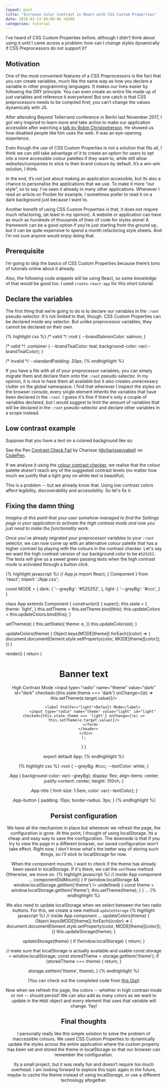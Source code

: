 ```yaml
---
layout: post
title: "Increase Color Contrast in React with CSS Custom Properties"
date: 2018-02-23 09:00:00 +0200
categories: tutorial
---
```


I’ve heard of CSS Custom Properties before, although I didn’t think about using it until I came across a problem: how can I change styles dynamically if CSS Preprocessors do not support it?

## Motivation
One of the most convenient features of a CSS Preprocessors is the fact that you can create variables, much like the same way as how you declare a variable in other programming languages. It makes our lives easier by following the DRY principle. You can even create an entire file made up of just variables and reference it everywhere! But one catch is that CSS preprocessors needs to be compiled first; you can’t change the values dynamically with JS.

After attending Beyond Tellerrand conference in Berlin last November 2017, I got very inspired to learn more and take action to make our application accessible after watching a [talk by Robin Christopherson](https://beyondtellerrand.com/events/berlin-2017/speakers/robin-christopherson#talk). He showed us how disabled people like him uses the web. It was an eye-opening experience.

Even though the use of CSS Custom Properties is not a solution that fits all, I think we can still take advantage of it to create an option for users to opt into a more accessible colour palettes if they want to, while still allow websites/companies to stick to their brand colours by default. It’s a win-win solution, I think.

In the end, it’s not just about making an application accessible, but its also a chance to personalise the applications that we use. To make it more “our style”, so to say. I've seen it already in many other applications. Whenever I read an article on Pocket for example, I sometimes prefer to read it on a dark background just because I want to.

Another benefit of using CSS Custom Properties is that, it does not require much refactoring, (at least in my opinion). A website or application can have as much as hundreds of thousands of lines of code for styles alone! A framework can be a good option if you’re just starting from the ground up, but it can be quite expensive to spend a month refactoring style sheets. And I’m not sure anyone would enjoy doing that.

## Prerequisite
I’m going to skip the basics of CSS Custom Properties because there’s tons of tutorials online about it already.

Also, the following code snippets will be using React, so some knowledge of that would be good too. I used `create-react-app` for this short tutorial.

## Declare the variables
The first thing that we’re going to do is to declare our variables in the `:root` pseudo-selector. It's not limited to that, though. CSS Custom Properties can be declared inside any selector. But unlike preprocessor variables, they cannot be declared on their own.

{% highlight css %}
/* valid */
:root {
  --brandSalmonColor: salmon;
}

/* valid */
.container {
  --brandTealColor: teal;
  background-color: var(--brandTealColor);
}

/* invalid */
--standardPadding: 20px;
{% endhighlight %}

If you have a file with all of your preprocessor variables, you can simply migrate them and declare them onto the `:root` pseudo-selector. In my opinion, it is nice to have them all available but it also creates unnecessary clutter on the global namespace. I find that whenever I inspect the styles on the browser console, every single element inherits the variables that have been declared in the `:root`. I guess it's fine if there's only a couple of variables declared, but I would suggest to limit the amount of variables that will be declared in the `:root` pseudo-selector and declare other variables in a scope instead.

## Low contrast example
Suppose that you have a text on a colored background like so:

<p data-height="265" data-theme-id="dark" data-slug-hash="eVyGLY" data-default-tab="result" data-user="charisseysabel" data-embed-version="2" data-pen-title="Contrast Check Fail" class="codepen">See the Pen <a href="https://codepen.io/charisseysabel/pen/eVyGLY/">Contrast Check Fail</a> by Charisse (<a href="https://codepen.io/charisseysabel">@charisseysabel</a>) on <a href="https://codepen.io">CodePen</a>.</p>
<script async src="https://static.codepen.io/assets/embed/ei.js"></script>

If we analyse it using the [colour contrast checker](https://webaim.org/resources/contrastchecker/), we realise that the colour palette doesn't reach any of the suggested contrast levels (no matter how much we justify that a light grey on white text is beautiful).

This is a problem -- but we already know that. Using low contrast colors affect legibility, discoverability and accessibility. So let's fix it.


## Fixing the damn thing
_Imagine at this point that your user somehow managed to find the Settings page in your application to activate the high contrast mode and now you just need to make the functionality work._

Once you've already migrated your preprocessor variables to your `:root` selector, we can now come up with an alternative colour palette that has a higher contrast by playing with the colours in the contrast checker. Let's say we want the high contrast version of our background color to be `#525252`. The tests will give us a sweet green passing tests when the high contrast mode is activated through a button click.

{% highlight javascript %}
// App.js
import React, { Component } from 'react';
import './App.css';

const MODE = {
  dark: {
    '--greyBg': '#525252',
  },
  light: {
    '--greyBg': '#ccc',
  }
}

class App extends Component {
  constructor() {
    super();
    this.state = {
      theme: 'light',
    }
    this.setTheme = this.setTheme.bind(this);
    this.updateColors = this.updateColors.bind(this);
  }

  setTheme(e) {
    this.setState({
      theme: e,
    })
    this.updateColors(e);
  }

  updateColors(theme) {
    Object.keys(MODE[theme]).forEach((color) => {
      document.documentElement.style.setProperty(color, MODE[theme][color]);
    })
  }

  render() {
    return (
      <div className="App">
        <header>
          <h1 className="App-title">Banner text</h1>
          <form>
            <label htmlFor="dark">High Contrast Mode</label>
            <input type="radio" name="theme" value="dark" id="dark" checked={this.state.theme === 'dark'} onChange={(e) => this.setTheme(e.target.value)}/>

            <label htmlFor="light">Default Mode</label>
            <input type="radio" name="theme" value="light" id="light" checked={this.state.theme === 'light'} onChange={(e) => this.setTheme(e.target.value)}/>
          </form>
        </header>
      </div>
    );
  }
}

export default App;
{% endhighlight %}

{% highlight css %}
:root {
  --greyBg: #ccc;
  --textColor: white;
}

.App {
  background-color: var(--greyBg);
  display: flex;
  align-items: center;
  justify-content: center;
  height: 100vh;
}

.App-title {
  font-size: 1.5em;
  color: var(--textColor);
}

.App-button {
  padding: 10px;
  border-radius: 3px;
}
{% endhighlight %}

## Persist configuration
We have all the mechanism in place but whenever we refresh the page, the configuration is gone. At this point, I thought of using localStorage. Its a cheap and easy way to save the configuration. The downside is that if you try to view the page in a different browser, our saved configuration won't take effect. Right now, I don't know what's the better way of storing such things, so I'll stick to localStorage for now.

When the component mounts, I want to check if the theme has already been saved in localStorage. If it's there, we call the `setTheme` method. Otherwise, we move on.
{% highlight javascript %}
// inside App component
...
componentDidMount() {
    if (window.localStorage && window.localStorage.getItem('theme') != undefined) {
      const theme = window.localStorage.getItem('theme');
      this.setTheme(theme);
    }
  }
...
{% endhighlight %}

We also need to update localStorage when we select between the two radio buttons. For this, we create a new method `updateStorage`
{% highlight javascript %}
// inside App component
...
updateColors(theme) {
  Object.keys(MODE[theme]).forEach((color) => {
    document.documentElement.style.setProperty(color, MODE[theme][color]);
  })
  this.updateStorage(theme);
}

updateStorage(theme) {
  if (!window.localStorage) {
    return;
  }

  // make sure that localStorage is actually available and usable
  const storage = window.localStorage;
  const storedTheme = storage.getItem('theme');
  if (storedTheme === theme) {
    return;
  }

  storage.setItem('theme', theme);
}
{% endhighlight %}

(You can check out the completed code from [this Gist](https://gist.github.com/charisseysabel/defbbe21b5a031d89f0c4aa4ba7dc1db))

Now when we refresh the page, the colors -- whether in high contrast mode or not -- should persist! We can also add as many colors as we want to update in the `MODE` object and every element that uses that variable will change. Yay!


## Final thoughts
I personally really like this simple solution to solve the problem of inaccessible colours. We used CSS Custom Properties to dynamically update the styles across the entire application where the custom property has been set and stored the theme in localStorage so that our browser can remember the configuration.

Its a small project, but it was really fun and doesn’t require too much overhead. I am looking forward to explore this topic again in the future, maybe to cache the theme instead of using localStorage, or use a different technology altogether.

